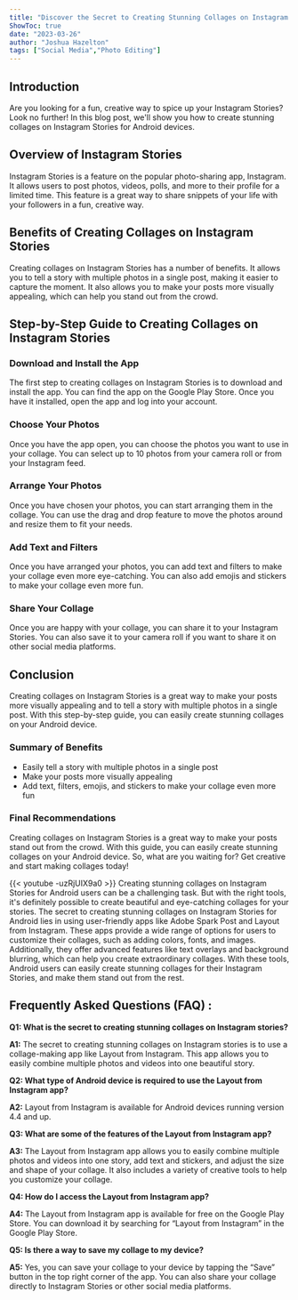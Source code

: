 ```yaml
---
title: "Discover the Secret to Creating Stunning Collages on Instagram Stories - Android Edition!"
ShowToc: true 
date: "2023-03-26"
author: "Joshua Hazelton" 
tags: ["Social Media","Photo Editing"]
---
```

## Introduction 
Are you looking for a fun, creative way to spice up your Instagram Stories? Look no further! In this blog post, we'll show you how to create stunning collages on Instagram Stories for Android devices.

## Overview of Instagram Stories
Instagram Stories is a feature on the popular photo-sharing app, Instagram. It allows users to post photos, videos, polls, and more to their profile for a limited time. This feature is a great way to share snippets of your life with your followers in a fun, creative way.

## Benefits of Creating Collages on Instagram Stories
Creating collages on Instagram Stories has a number of benefits. It allows you to tell a story with multiple photos in a single post, making it easier to capture the moment. It also allows you to make your posts more visually appealing, which can help you stand out from the crowd.

## Step-by-Step Guide to Creating Collages on Instagram Stories

### Download and Install the App
The first step to creating collages on Instagram Stories is to download and install the app. You can find the app on the Google Play Store. Once you have it installed, open the app and log into your account.

### Choose Your Photos
Once you have the app open, you can choose the photos you want to use in your collage. You can select up to 10 photos from your camera roll or from your Instagram feed.

### Arrange Your Photos
Once you have chosen your photos, you can start arranging them in the collage. You can use the drag and drop feature to move the photos around and resize them to fit your needs.

### Add Text and Filters
Once you have arranged your photos, you can add text and filters to make your collage even more eye-catching. You can also add emojis and stickers to make your collage even more fun.

### Share Your Collage
Once you are happy with your collage, you can share it to your Instagram Stories. You can also save it to your camera roll if you want to share it on other social media platforms.

## Conclusion
Creating collages on Instagram Stories is a great way to make your posts more visually appealing and to tell a story with multiple photos in a single post. With this step-by-step guide, you can easily create stunning collages on your Android device. 

### Summary of Benefits
- Easily tell a story with multiple photos in a single post 
- Make your posts more visually appealing 
- Add text, filters, emojis, and stickers to make your collage even more fun 

### Final Recommendations
Creating collages on Instagram Stories is a great way to make your posts stand out from the crowd. With this guide, you can easily create stunning collages on your Android device. So, what are you waiting for? Get creative and start making collages today!

{{< youtube -uzRjUIX9a0 >}} 
Creating stunning collages on Instagram Stories for Android users can be a challenging task. But with the right tools, it's definitely possible to create beautiful and eye-catching collages for your stories. The secret to creating stunning collages on Instagram Stories for Android lies in using user-friendly apps like Adobe Spark Post and Layout from Instagram. These apps provide a wide range of options for users to customize their collages, such as adding colors, fonts, and images. Additionally, they offer advanced features like text overlays and background blurring, which can help you create extraordinary collages. With these tools, Android users can easily create stunning collages for their Instagram Stories, and make them stand out from the rest.

## Frequently Asked Questions (FAQ) :
**Q1: What is the secret to creating stunning collages on Instagram stories?**

**A1:** The secret to creating stunning collages on Instagram stories is to use a collage-making app like Layout from Instagram. This app allows you to easily combine multiple photos and videos into one beautiful story. 

**Q2: What type of Android device is required to use the Layout from Instagram app?**

**A2:** Layout from Instagram is available for Android devices running version 4.4 and up.

**Q3: What are some of the features of the Layout from Instagram app?**

**A3:** The Layout from Instagram app allows you to easily combine multiple photos and videos into one story, add text and stickers, and adjust the size and shape of your collage. It also includes a variety of creative tools to help you customize your collage.

**Q4: How do I access the Layout from Instagram app?**

**A4:** The Layout from Instagram app is available for free on the Google Play Store. You can download it by searching for “Layout from Instagram” in the Google Play Store.

**Q5: Is there a way to save my collage to my device?**

**A5:** Yes, you can save your collage to your device by tapping the “Save” button in the top right corner of the app. You can also share your collage directly to Instagram Stories or other social media platforms.


